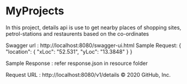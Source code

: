 # MyProjects
In this project, details api is use to get nearby places of shopping sites, petrol-stations and restaurents based on the co-ordinates

Swagger url : http://localhost:8080/swagger-ui.html
Sample Request:
{
  "location": {
    "xLoc": "52.531",
    "yLoc": "13.3848"
  }
}

Sample Response : refer response.json in resource folder

Request URL : http://localhost:8080/v1/details
© 2020 GitHub, Inc.


